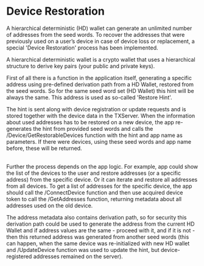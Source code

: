 # Device Restoration

A hierarchical deterministic (HD) wallet can generate an unlimited number of addresses from the seed words. To recover the addresses that were previously used on a user’s device in case of device loss or replacement, a special 'Device Restoration' process has been implemented.

A hierarchical deterministic wallet is a crypto wallet that uses a hierarchical structure to derive key pairs (your public and private keys).&#x20;

First of all there is a function in the application itself, generating a specific address using pre-defined derivation path from a HD Wallet, restored from the seed words. So for the same seed word set (HD Wallet) this hint will be always the same. This address is used as so-called 'Restore Hint'.

The hint is sent along with device registration or update requests and is stored together with the device data in the TXServer. When the information about used addresses has to be restored on a new device, the app re-generates the hint from provided seed words and calls the /Device/GetRestorableDevices function with the hint and app name as parameters. If there were devices, using these seed words and app name before, these will be returned.

\
Further the process depends on the app logic. For example, app could show the list of the devices to the user and restore addresses (or a specific address) from the specific device. Or it can iterate and restore all addresses from all devices. To get a list of addresses for the specific device, the app should call the /ConnectDevice function and then use acquired device token to call the /GetAddresses function, returning metadata about all addresses used on the old device.&#x20;

The address metadata also contains derivation path, so for security this derivation path could be used to generate the address from the current HD Wallet and if address values are the same - proceed with it, and if it is not - then this returned address was generated from another seed words (this can happen, when the same device was re-initialized with new HD wallet and /UpdateDevice function was used to update the hint, but device-registered addresses remained on the server).
